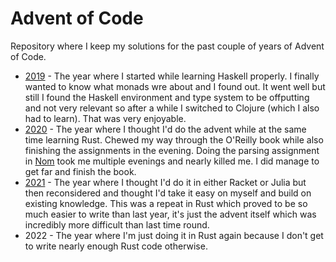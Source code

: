 # Advent of Code

Repository where I keep my solutions for the past couple of years of Advent of Code.

* [2019](https://github.com/alper/advent-of-code/tree/main/2019) - The year where I started while learning Haskell properly. I finally wanted to know what monads wre about and I found out. It went well but still I found the Haskell environment and type system to be offputting and not very relevant so after a while I switched to Clojure (which I also had to learn). That was very enjoyable.
* [2020](https://github.com/alper/advent-of-code/tree/main/2020) - The year where I thought I'd do the advent while at the same time learning Rust. Chewed my way through the O'Reilly book while also finishing the assignments in the evening. Doing the parsing assignment in [Nom](https://github.com/Geal/nom) took me multiple evenings and nearly killed me. I did manage to get far and finish the book.
* [2021](https://github.com/alper/advent-of-code/tree/main/2021) - The year where I thought I'd do it in either Racket or Julia but then reconsidered and thought I'd take it easy on myself and build on existing knowledge. This was a repeat in Rust which proved to be so much easier to write than last year, it's just the advent itself which was incredibly more difficult than last time round.
* 2022 - The year where I'm just doing it in Rust again because I don't get to write nearly enough Rust code otherwise.
